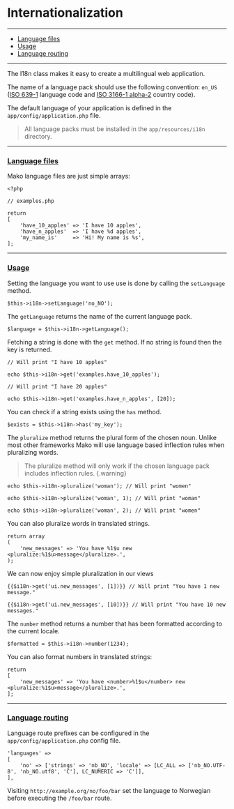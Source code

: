 # Internationalization

--------------------------------------------------------

* [Language files](#language_files)
* [Usage](#usage)
* [Language routing](#language_routing)

--------------------------------------------------------

The I18n class makes it easy to create a multilingual web application.

The name of a language pack should use the following convention: `en_US` ([ISO 639-1](https://en.wikipedia.org/wiki/List_of_ISO_639-1_codes) language code and [ISO 3166-1 alpha-2](https://en.wikipedia.org/wiki/ISO_3166-1_alpha-2) country code).

The default language of your application is defined in the `app/config/application.php` file.

> All language packs must be installed in the `app/resources/i18n` directory.

--------------------------------------------------------

### <a id="language_files" href="#language_files">Language files</a>

Mako language files are just simple arrays:

```
<?php

// examples.php

return
[
	'have_10_apples' => 'I have 10 apples',
	'have_n_apples'  => 'I have %d apples',
	'my_name_is'     => 'Hi! My name is %s',
];
```

--------------------------------------------------------

### <a id="usage" href="#usage">Usage</a>

Setting the language you want to use use is done by calling the `setLanguage` method.

```
$this->i18n->setLanguage('no_NO');
```

The `getLanguage` returns the name of the current language pack.

```
$language = $this->i18n->getLanguage();
```

Fetching a string is done with the `get` method. If no string is found then the key is returned.

```
// Will print "I have 10 apples"

echo $this->i18n->get('examples.have_10_apples');

// Will print "I have 20 apples"

echo $this->i18n->get('examples.have_n_apples', [20]);
```

You can check if a string exists using the `has` method.

```
$exists = $this->i18n->has('my_key');
```

The `pluralize` method returns the plural form of the chosen noun. Unlike most other frameworks Mako will use language based inflection rules when pluralizing words.

> The pluralize method will only work if the chosen language pack includes inflection rules.
{.warning}

```
echo $this->i18n->pluralize('woman'); // Will print "women"

echo $this->i18n->pluralize('woman', 1); // Will print "woman"

echo $this->i18n->pluralize('woman', 2); // Will print "women"
```

You can also pluralize words in translated strings.

```
return array
(
	'new_messages' => 'You have %1$u new <pluralize:%1$u>message</pluralize>.',
);
```

We can now enjoy simple pluralization in our views

```
{{$i18n->get('ui.new_messages', [1])}} // Will print "You have 1 new message."

{{$i18n->get('ui.new_messages', [10])}} // Will print "You have 10 new messages."
```

The `number` method returns a number that has been formatted according to the current locale.

```
$formatted = $this->i18n->number(1234);
```

You can also format numbers in translated strings:

```
return
[
	'new_messages' => 'You have <number>%1$u</number> new <pluralize:%1$u>message</pluralize>.',
];
```

--------------------------------------------------------

### <a id="language_routing" href="#language_routing">Language routing</a>

Language route prefixes can be configured in the `app/config/application.php` config file.

```
'languages' =>
[
	'no' => ['strings' => 'nb_NO', 'locale' => [LC_ALL => ['nb_NO.UTF-8', 'nb_NO.utf8', 'C'], LC_NUMERIC => 'C']],
],
```

Visiting `http://example.org/no/foo/bar` set the language to Norwegian before executing the `/foo/bar` route.

